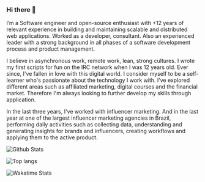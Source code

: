 ### Hi there 👋

I’m a Software engineer and open-source enthusiast with +12 years of relevant experience in building and maintaining scalable and distributed web applications. Worked as a developer, consultant. Also an experienced leader with a strong background in all phases of a software development process and product management.

I believe in asynchronous work, remote work, lean, strong cultures. I wrote my first scripts for fun on the IRC network when I was 12 years old. Ever since, I've fallen in love with this digital world. I consider myself to be a self-learner who's passionate about the technology I work with. I’ve explored different areas such as affiliated marketing, digital courses and the financial market. Therefore I'm always looking to further develop my skills through application.

In the last three years, I've worked with influencer marketing. And in the last year at one of the largest influencer marketing agencies in Brazil, performing daily activities such as collecting data, understanding and generating insights for brands and influencers, creating workflows and applying them to the active product.

![Github Stats](https://github-readme-stats.vercel.app/api?username=rafaelszago&hide=contribs,prs,issues&theme=tokyonight)

![Top langs](https://github-readme-stats.vercel.app/api/top-langs/?username=rafaelszago&layout=compact&theme=tokyonight)

![Wakatime Stats](https://github-readme-stats.vercel.app/api/wakatime?username=rafaelszago&hide=scss,json,html,other&theme=tokyonight)
